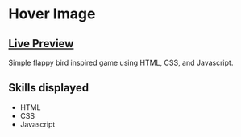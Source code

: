 # Hover Image

## <a href=https://hover-image.netlify.app/>Live Preview</a>

Simple flappy bird inspired game using HTML, CSS, and Javascript.

## Skills displayed

- HTML
- CSS
- Javascript